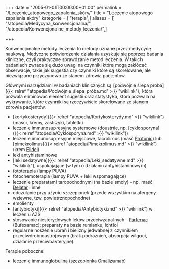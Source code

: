 +++
date = "2005-01-01T00:00:00+01:00"
permalink = "/Leczenie_atopowego_zapalenia_skóry/"
title = "Leczenie atopowego zapalenia skóry"
kategorie = [ "terapia",]
aliases = [ "/atopedia/Medycyna_konwencjonalna/", "/atopedia/Konwencjonalne_metody_leczenia/",]

+++

Konwencjonalne metody leczenia to metody uznane przez medycynę naukową. Medyczne potwierdzenie działania uzyskuje się poprzez badania kliniczne, czyli praktyczne sprawdzanie metod leczenia. W takich badaniach zwraca się dużo uwagi na czynniki które mogą zakłócać obserwacje, takie jak sugestia czy czynniki które są skorelowane, ale niezwiązane przyczynowo ze stanem zdrowia pacjentów.

Głównymi narzędziami w badaniach klinicznych są [podwójnie ślepa próba]({{< relref "atopedia/Podwójnie_ślepa_próba.md" >}} "wikilink"), która pozwala eliminować element sugestii oraz statystyka, która pozwala na wykrywanie, które czynniki są rzeczywiście skorelowane ze stanem zdrowia pacjentów.

-   [kortykosterydy]({{< relref "atopedia/Kortykosterydy.md" >}} "wikilink") (maści, kremy, zastrzyki, tabletki)
-   leczenie immunosupresyjne systemowe (doustnie, np. [cyklosporyna]({{< relref "atopedia/Cyklosporyna.md" >}} "wikilink"))
-   leczenie immunosupresyjne miejscowe, tacrolimus (maść [Protopic](/atopedia/Protopic "wikilink")) lub [pimekrolimus]({{< relref "atopedia/Pimekrolimus.md" >}} "wikilink") (krem [Elidel](/atopedia/Elidel "wikilink"))
-   leki antyhistaminowe
-   [leki sedatywne]({{< relref "atopedia/Leki_sedatywne.md" >}} "wikilink"), uspokajające (w tym o działaniu antyhistaminowym)
-   fototerapia (lampy PUVA)
-   fotochemoterapia (lampy PUVA + leki wspomagające)
-   leczenie preparatami taropochodnymi (na bazie smoły) – np. maść [Delatar](/atopedia/Delatar "wikilink") i inne
-   odczulanie przy użyciu szczepionek (przede wszystkim na alergeny wziewne, tzw. powietrznopochodne)
-   emolienty
-   [antybiotyki]({{< relref "atopedia/Antybiotyki.md" >}} "wikilink") w leczeniu AZS
-   stosowanie niesterydowych leków przeciwzapalnych - [Parfenac](/atopedia/Parfenac "wikilink") (Bufexamac); preparaty na bazie rumianku; ichtiol
-   regularne noszenie ubrań i bielizny jedwabnej z czynnikiem przeciwdrobnoustrojowym (brak podrażnień, absorpcja wilgoci, działanie przeciwbakteryjne).

Terapie poboczne:

-   leczenie [immunoglobuliną](/atopedia/Immunoglobulina "wikilink") (szczepionka [Omalizumab](/atopedia/Omalizumab "wikilink"))
